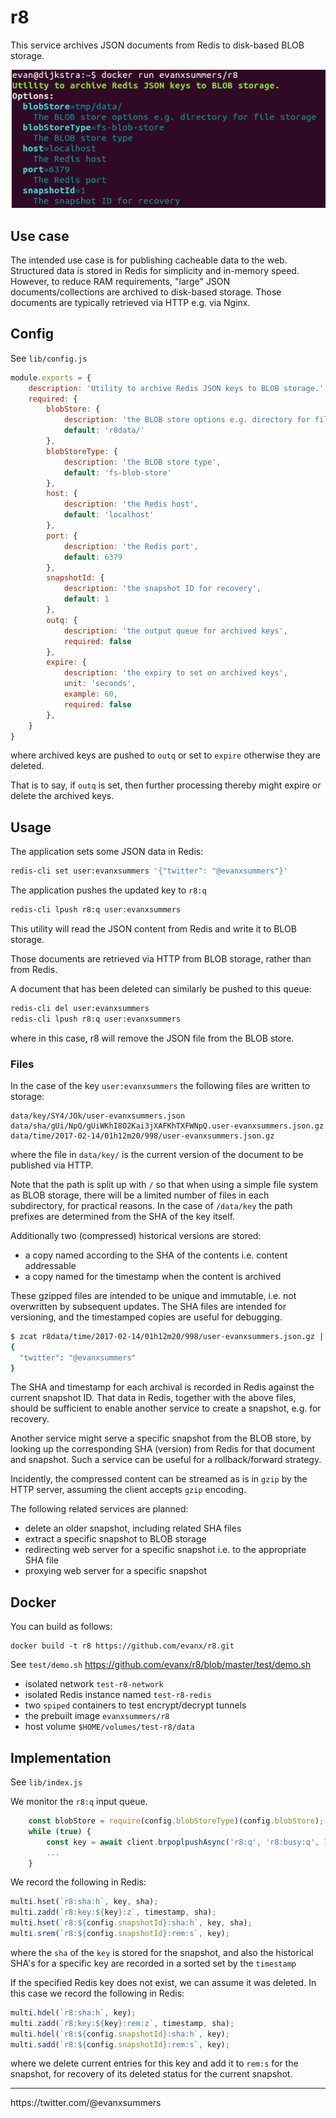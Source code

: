 
# r8

This service archives JSON documents from Redis to disk-based BLOB storage.

<img src="https://raw.githubusercontent.com/evanx/r8/master/docs/readme/main2.png"/>

## Use case

The intended use case is for publishing cacheable data to the web. Structured data is stored in Redis for simplicity and in-memory speed. However, to reduce RAM requirements, "large" JSON documents/collections are archived to disk-based storage. Those documents are typically retrieved via HTTP e.g. via Nginx.

## Config

See `lib/config.js`
```javascript
module.exports = {
    description: 'Utility to archive Redis JSON keys to BLOB storage.',
    required: {
        blobStore: {
            description: 'the BLOB store options e.g. directory for file storage',
            default: 'r8data/'
        },
        blobStoreType: {
            description: 'the BLOB store type',
            default: 'fs-blob-store'
        },
        host: {
            description: 'the Redis host',
            default: 'localhost'
        },
        port: {
            description: 'the Redis port',
            default: 6379
        },
        snapshotId: {
            description: 'the snapshot ID for recovery',
            default: 1
        },
        outq: {
            description: 'the output queue for archived keys',
            required: false
        },
        expire: {
            description: 'the expiry to set on archived keys',
            unit: 'seconds',
            example: 60,
            required: false
        },
    }
}
```
where archived keys are pushed to `outq` or set to `expire` otherwise they are deleted.

That is to say, if `outq` is set, then further processing thereby might expire or delete the archived keys.

## Usage

The application sets some JSON data in Redis:
```sh
redis-cli set user:evanxsummers '{"twitter": "@evanxsummers"}'
```
The application pushes the updated key to `r8:q`
```sh
redis-cli lpush r8:q user:evanxsummers
```

This utility will read the JSON content from Redis and write it to BLOB storage.

Those documents are retrieved via HTTP from BLOB storage, rather than from Redis.

A document that has been deleted can similarly be pushed to this queue:
```sh
redis-cli del user:evanxsummers
redis-cli lpush r8:q user:evanxsummers
```
where in this case, r8 will remove the JSON file from the BLOB store.

### Files

In the case of the key `user:evanxsummers` the following files are written to storage:
```
data/key/SY4/JOk/user-evanxsummers.json
data/sha/gUi/NpQ/gUiWKhI8O2Kai3jXAFKhTXFWNpQ.user-evanxsummers.json.gz
data/time/2017-02-14/01h12m20/998/user-evanxsummers.json.gz
```
where the file in `data/key/` is the current version of the document to be published via HTTP.

Note that the path is split up with `/` so that when using a simple file system as BLOB storage, there will be a limited number of files in each subdirectory, for practical reasons. In the case of `/data/key` the path prefixes are determined from the SHA of the key itself.

Additionally two (compressed) historical versions are stored:
- a copy named according to the SHA of the contents i.e. content addressable
- a copy named for the timestamp when the content is archived

These gzipped files are intended to be unique and immutable, i.e. not overwritten by subsequent updates. The SHA files are intended for versioning, and the timestamped copies are useful for debugging.

```sh
$ zcat r8data/time/2017-02-14/01h12m20/998/user-evanxsummers.json.gz | jq '.'
{
  "twitter": "@evanxsummers"
}
```

The SHA and timestamp for each archival is recorded in Redis against the current snapshot ID. That data in Redis, together with the above files, should be sufficient to enable another service to create a snapshot, e.g. for recovery.

Another service might serve a specific snapshot from the BLOB store, by looking up the corresponding SHA (version) from Redis for that document and snapshot. Such a service can be useful for a rollback/forward strategy.

Incidently, the compressed content can be streamed as is in `gzip` by the HTTP server, assuming the client accepts `gzip` encoding.

The following related services are planned:
- delete an older snapshot, including related SHA files
- extract a specific snapshot to BLOB storage
- redirecting web server for a specific snapshot i.e. to the appropriate SHA file
- proxying web server for a specific snapshot

## Docker

You can build as follows:
```
docker build -t r8 https://github.com/evanx/r8.git
```

See `test/demo.sh` https://github.com/evanx/r8/blob/master/test/demo.sh
- isolated network `test-r8-network`
- isolated Redis instance named `test-r8-redis`
- two `spiped` containers to test encrypt/decrypt tunnels
- the prebuilt image `evanxsummers/r8`
- host volume `$HOME/volumes/test-r8/data`


## Implementation

See `lib/index.js`

We monitor the `r8:q` input queue.
```javascript
    const blobStore = require(config.blobStoreType)(config.blobStore);
    while (true) {
        const key = await client.brpoplpushAsync('r8:q', 'r8:busy:q', 1);    
        ...        
    }
```

We record the following in Redis:
```javascript
multi.hset(`r8:sha:h`, key, sha);
multi.zadd(`r8:key:${key}:z`, timestamp, sha);
multi.hset(`r8:${config.snapshotId}:sha:h`, key, sha);
multi.srem(`r8:${config.snapshotId}:rem:s`, key);
```            
where the `sha` of the `key` is stored for the snapshot, and also the historical SHA's for a specific key are recorded in a sorted set by the `timestamp`

If the specified Redis key does not exist, we can assume it was deleted. In this case we record the following in Redis:
```javascript
multi.hdel(`r8:sha:h`, key);
multi.zadd(`r8:key:${key}:rem:z`, timestamp, sha);
multi.hdel(`r8:${config.snapshotId}:sha:h`, key);
multi.sadd(`r8:${config.snapshotId}:rem:s`, key);
```
where we delete current entries for this key and add it to `rem:s` for the snapshot, for recovery of its deleted status for the current snapshot.

<hr>
https://twitter.com/@evanxsummers
